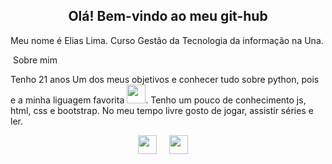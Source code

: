 <h2 align = "center"> Olá! Bem-vindo ao meu git-hub </h2>

Meu nome é Elias Lima.
Curso Gestão da Tecnologia da informação na Una.

&nbsp;Sobre mim

Tenho 21 anos
Um dos meus objetivos e conhecer tudo sobre python, pois e a minha liguagem favorita <img src="https://giphy.com/gifs/devrock-python-django-edr-KAq5w47R9rmTuvWOWa?utm_source=media-link&utm_medium=landing&utm_campaign=Media%20Links&utm_term=" width="30"/>.
Tenho um pouco de conhecimento js, html, css e bootstrap.
No meu tempo livre gosto de jogar, assistir séries e ler.

<p align="center">
  <a href="eliaslima.rd@gmail.com"><img
      src="https://img.shields.io/badge/-Gmail-%23333?style=for-the-badge&logo=gmail&logoColor=white" target="_blank"
      height=30></a>&nbsp;&nbsp;&nbsp;&nbsp;
  <a href="https://www.linkedin.com/in/elias-lima-r/" target="_blank"><img
      src="https://img.shields.io/badge/-LinkedIn-%230077B5?style=for-the-badge&logo=linkedin&logoColor=white"
      target="_blank" height=30></a>&nbsp;&nbsp;&nbsp;&nbsp;
</p>
